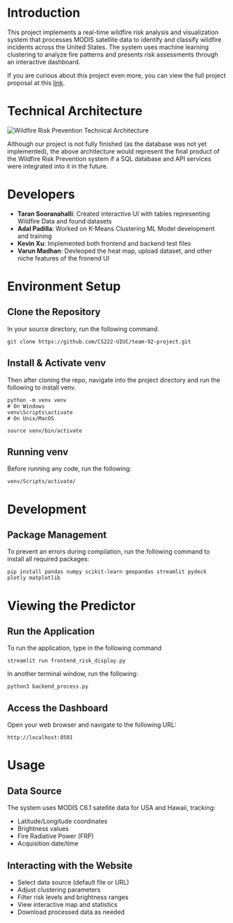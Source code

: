 # Introduction

This project implements a real-time wildfire risk analysis and visualization system that processes MODIS satellite data to identify and classify wildfire incidents across the United States. The system uses machine learning clustering to analyze fire patterns and presents risk assessments through an interactive dashboard.

If you are curious about this project even more, you can view the full project proposal at this [link](https://docs.google.com/document/d/1mJfcj2Yqdt3pFBDxfyTddpwHykLodA7CjMqltXxeUvA/edit?usp=sharing).

# Technical Architecture

![Wildfire Risk Prevention Technical Architecture](https://github.com/CS222-UIUC/team-92-project/blob/main/Architecture.png)

Although our project is not fully finished (as the database was not yet implemented), the above architecture would represent the final product of the Wildfire Risk Prevention system if a SQL database and API services were integrated into it in the future.

# Developers

- **Taran Sooranahalli**: Created interactive UI with tables representing Wildfire Data and found datasets
- **Adal Padilla**: Worked on K-Means Clustering ML Model development and training
- **Kevin Xu**: Implemented both frontend and backend test files
- **Varun Madhan**: Devleoped the heat map, upload dataset, and other niche features of the fronend UI

# Environment Setup

## Clone the Repository

In your source directory, run the following command.

```
git clone https://github.com/CS222-UIUC/team-92-project.git
```

## Install & Activate venv

Then after cloning the repo, navigate into the project directory and run the following to install venv.
```
python -m venv venv
# On Windows
venv\Scripts\activate
# On Unix/MacOS

source venv/bin/activate
```

## Running venv

Before running any code, run the following:

```
venv/Scripts/activate/
```

# Development


## Package Management

To prevent an errors during compilation, run the following command to install all required packages:
```
pip install pandas numpy scikit-learn geopandas streamlit pydeck plotly matplotlib
```


# Viewing the Predictor

## Run the Application

To run the application, type in the following command
```
streamlit run frontend_risk_display.py
```

In another terminal window, run the following:
```
python3 backend_process.py
```

## Access the Dashboard

Open your web browser and navigate to the following URL:
```
http://localhost:8501
```

# Usage

## Data Source
The system uses MODIS C6.1 satellite data for USA and Hawaii, tracking:
* Latitude/Longitude coordinates
* Brightness values
* Fire Radiative Power (FRP)
* Acquisition date/time

## Interacting with the Website
* Select data source (default file or URL)
* Adjust clustering parameters
* Filter risk levels and brightness ranges
* View interactive map and statistics
* Download processed data as needed
